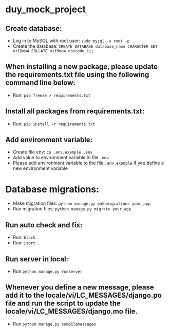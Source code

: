 # duy_mock_project

## Create database:
- Log in to MySQL with root user: `sudo mysql -u root -p`
- Create the database: `CREATE DATABASE database_name CHARACTER SET utf8mb4 COLLATE utf8mb4_unicode_ci;`

## When installing a new package, please update the requirements.txt file using the following command line below:
- Run: `pip freeze > requirements.txt`

## Install all packages from requirements.txt:
- Run: `pip install -r requirements.txt`

## Add environment variable:
- Create file env: `cp .env.example .env`
- Add value to environment variable in file `.env`
- Please add environment variable to the file `.env.example` if you define a new environment variable

# Database migrations:
- Make migration files: `python manage.py makemigrations your_app`
- Run migration files: `python manage.py migrate your_app`

## Run auto check and fix:
- Run: `black .`
- Run: `isort .`

## Run server in local:
- Run `python manage.py runserver`

## Whenever you define a new message, please add it to the locale/vi/LC_MESSAGES/django.po file and run the script to update the locale/vi/LC_MESSAGES/django.mo file.
- Run `python manage.py compilemessages`
